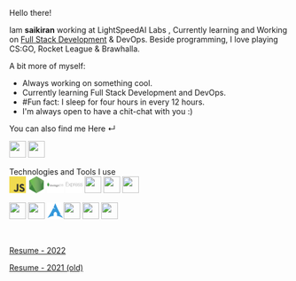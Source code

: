 Hello there!

Iam **saikiran** working at LightSpeedAI Labs , Currently learning and Working on <u>Full Stack Development</u> & DevOps.
Beside programming, I love playing CS:GO, Rocket League & Brawhalla.

A bit more of myself:

- Always working on something cool.
- Currently learning Full Stack Development and DevOps.
- #Fun fact: I sleep for four hours in every 12 hours.
- I'm always open to have a chit-chat with you :)



You can also find me Here ↵

<a href="https://www.linkedin.com/in/saikiran-belana-81004613a/"><img height="30px" width="30px" src="https://cdn.pixabay.com/photo/2017/08/22/11/56/linked-in-2668700__340.png"/></a>
<a href="https://www.instagram.com/copycharming/?hl=en"><img height="30px" width="30px" src="https://cdn.pixabay.com/photo/2016/08/09/17/52/instagram-1581266__340.jpg"/></a>
</br>

Technologies and Tools I use</b></br>
<img height ="30px" width="30px" src="https://raw.githubusercontent.com/github/explore/80688e429a7d4ef2fca1e82350fe8e3517d3494d/topics/javascript/javascript.png"/>
<img height ="30px" width="30px" src="https://raw.githubusercontent.com/github/explore/80688e429a7d4ef2fca1e82350fe8e3517d3494d/topics/nodejs/nodejs.png"/>
<img height ="30px" width="30px" src="https://raw.githubusercontent.com/github/explore/80688e429a7d4ef2fca1e82350fe8e3517d3494d/topics/mongodb/mongodb.png"/>
<img height ="30px" width="30px" src="https://raw.githubusercontent.com/github/explore/80688e429a7d4ef2fca1e82350fe8e3517d3494d/topics/express/express.png" />
<img height ="30px" width="30px" src="https://upload.wikimedia.org/wikipedia/commons/thumb/d/d5/Tailwind_CSS_Logo.svg/2048px-Tailwind_CSS_Logo.svg.png" />
<img height ="30px" width="30px" src="https://lh3.googleusercontent.com/WgTVt2TUmCDrJuhBVQi84ynGogOcDzzAwKrR4IUxObCoNd-VAVeRph3gQtlUEgYq2yj9OgwtsGw0ylIwigC66jHmy1I0oxJ3GbNaS1criuH6-ohZ39dnwLOdhAzYuqaR1OX5ln7n" />
<img height ="30px" width="30px" src="https://w7.pngwing.com/pngs/431/965/png-transparent-figma-designer-computer-icons-material-design-design-rectangle-poster-logo.png" />



<img height ="30px" width="30px" src="https://img.icons8.com/color/48/000000/git.png"/>    <img height ="30px" width="30px" src="https://img.icons8.com/dusk/64/000000/docker.png"/> <img height ="30px" width="30px" src="images/arch.png"/><img height ="30px" width="30px" src="https://img.icons8.com/dusk/64/000000/visual-studio-code-2019.png"/>
<img height ="30px" width="30px" src="https://spng.pngfind.com/pngs/s/328-3288645_k8s-logo-hd-png-download.png"/>
<img height ="30px" width="30px" src="https://banner2.cleanpng.com/20180515/zxe/kisspng-jenkins-docker-continuous-delivery-installation-so-5afa799e222331.1197773615263645741398.jpg"/>

</br>




<!---
<img alt="Saikiran Belana Stats" src="https://github-readme-stats.vercel.app/api?username=belanasaikiran&show_icons=true&hide_border=true" />
--->


<a href="https://belanasaikiran.github.io/" target="blank" > Resume - 2022 </a> 

<a href="https://belanasaikiran.github.io/profile-2021/" target="blank" > Resume - 2021 (old) </a>

<!---
Saikiranbelana/Saikiranbelana is a ✨ special ✨ repository because its `README.md` (this file) appears on your GitHub profile.
You can click the Preview link to take a look at your changes.
--->





